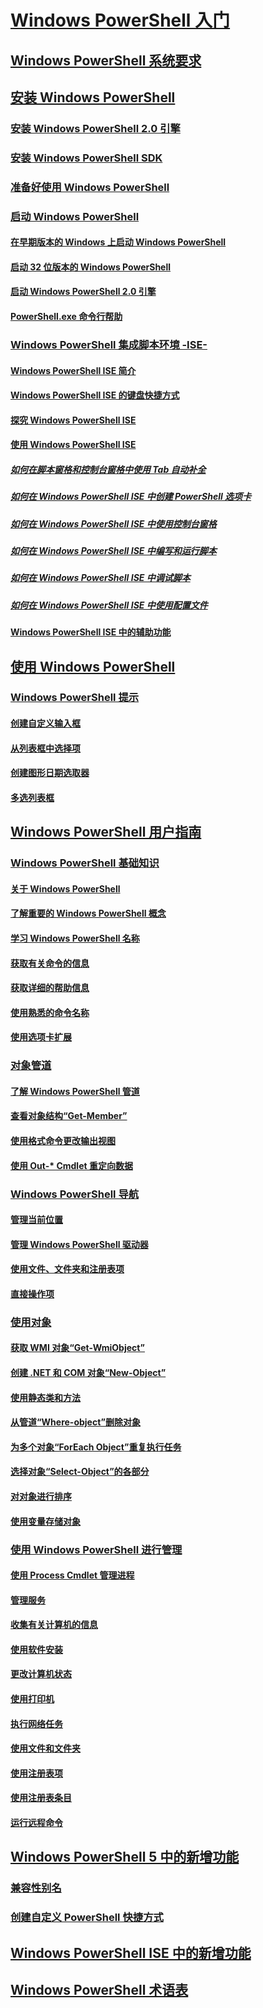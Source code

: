 # [Windows PowerShell 入门](Topic/Getting-Started-with-Windows-PowerShell.md)
## [Windows PowerShell 系统要求](Topic/Windows-PowerShell-System-Requirements.md)
## [安装 Windows PowerShell](Topic/Installing-Windows-PowerShell.md)
### [安装 Windows PowerShell 2.0 引擎](Topic/Installing-the-Windows-PowerShell-2.0-Engine.md)
### [安装 Windows PowerShell SDK](https://msdn.microsoft.com/en-us/library/ff458115.aspx)
### [准备好使用 Windows PowerShell](Topic/Getting-Ready-to-Use-Windows-PowerShell.md)
### [启动 Windows PowerShell](Topic/Starting-Windows-PowerShell.md)
#### [在早期版本的 Windows 上启动 Windows PowerShell](Topic/Starting-Windows-PowerShell-on-Earlier-Versions-of-Windows.md)
#### [启动 32 位版本的 Windows PowerShell](Topic/Starting-the-32-Bit-Version-of-Windows-PowerShell.md)
#### [启动 Windows PowerShell 2.0 引擎](Topic/Starting-the-Windows-PowerShell-2.0-Engine.md)
#### [PowerShell.exe 命令行帮助](Topic/PowerShell.exe-Command-Line-Help.md)
### [Windows PowerShell 集成脚本环境 -ISE-](Topic/Windows-PowerShell-Integrated-Scripting-Environment--ISE-.md)
#### [Windows PowerShell ISE 简介](Topic/Introducing-the-Windows-PowerShell-ISE.md)
#### [Windows PowerShell ISE 的键盘快捷方式](Topic/Keyboard-Shortcuts-for-the-Windows-PowerShell-ISE.md)
#### [探究 Windows PowerShell ISE](Topic/Exploring-the-Windows-PowerShell-ISE.md)
#### [使用 Windows PowerShell ISE](Topic/Using-the-Windows-PowerShell-ISE.md)
##### [如何在脚本窗格和控制台窗格中使用 Tab 自动补全](Topic/How-to-Use-Tab-Completion-in-the-Script-Pane-and-Console-Pane.md)
##### [如何在 Windows PowerShell ISE 中创建 PowerShell 选项卡](Topic/How-to-Create-a-PowerShell-Tab-in-Windows-PowerShell-ISE.md)
##### [如何在 Windows PowerShell ISE 中使用控制台窗格](Topic/How-to-Use-the-Console-Pane-in-the-Windows-PowerShell-ISE.md)
##### [如何在 Windows PowerShell ISE 中编写和运行脚本](Topic/How-to-Write-and-Run-Scripts-in-the-Windows-PowerShell-ISE.md)
##### [如何在 Windows PowerShell ISE 中调试脚本](Topic/How-to-Debug-Scripts-in-Windows-PowerShell-ISE.md)
##### [如何在 Windows PowerShell ISE 中使用配置文件](Topic/How-to-Use-Profiles-in-Windows-PowerShell-ISE.md)
#### [Windows PowerShell ISE 中的辅助功能](Topic/Accessibility-in-Windows-PowerShell-ISE.md)
## [使用 Windows PowerShell](Topic/Using-Windows-PowerShell.md)
### [Windows PowerShell 提示](Topic/Windows-PowerShell-Tips.md)
#### [创建自定义输入框](Topic/Creating-a-Custom-Input-Box.md)
#### [从列表框中选择项](Topic/Selecting-Items-from-a-List-Box.md)
#### [创建图形日期选取器](Topic/Creating-a-Graphical-Date-Picker.md)
#### [多选列表框](Topic/Multiple-selection-List-Boxes.md)
## [Windows PowerShell 用户指南](Topic/Windows-PowerShell-User-s-Guide.md)
### [Windows PowerShell 基础知识](Topic/Windows-PowerShell-Basics.md)
#### [关于 Windows PowerShell](Topic/About-Windows-PowerShell.md)
#### [了解重要的 Windows PowerShell 概念](Topic/Understanding-Important-Windows-PowerShell-Concepts.md)
#### [学习 Windows PowerShell 名称](Topic/Learning-Windows-PowerShell-Names.md)
#### [获取有关命令的信息](Topic/Getting-Information-About-Commands.md)
#### [获取详细的帮助信息](Topic/Getting-Detailed-Help-Information.md)
#### [使用熟悉的命令名称](Topic/Using-Familiar-Command-Names.md)
#### [使用选项卡扩展](Topic/Using-Tab-Expansion.md)
### [对象管道](Topic/Object-Pipeline.md)
#### [了解 Windows PowerShell 管道](Topic/Understanding-the-Windows-PowerShell-Pipeline.md)
#### [查看对象结构“Get-Member”](Topic/Viewing-Object-Structure--Get-Member-.md)
#### [使用格式命令更改输出视图](Topic/Using-Format-Commands-to-Change-Output-View.md)
#### [使用 Out-* Cmdlet 重定向数据](Topic/Redirecting-Data-with-Out---Cmdlets.md)
### [Windows PowerShell 导航](Topic/Windows-PowerShell-Navigation.md)
#### [管理当前位置](Topic/Managing-Current-Location.md)
#### [管理 Windows PowerShell 驱动器](Topic/Managing-Windows-PowerShell-Drives.md)
#### [使用文件、文件夹和注册表项](Topic/Working-With-Files,-Folders-and-Registry-Keys.md)
#### [直接操作项](Topic/Manipulating-Items-Directly.md)
### [使用对象](Topic/Working-with-Objects.md)
#### [获取 WMI 对象“Get-WmiObject”](Topic/Getting-WMI-Objects--Get-WmiObject-.md)
#### [创建 .NET 和 COM 对象“New-Object”](Topic/Creating-.NET-and-COM-Objects--New-Object-.md)
#### [使用静态类和方法](Topic/Using-Static-Classes-and-Methods.md)
#### [从管道“Where-object”删除对象](Topic/Removing-Objects-from-the-Pipeline--Where-Object-.md)
#### [为多个对象“ForEach Object”重复执行任务](Topic/Repeating-a-Task-for-Multiple-Objects--ForEach-Object-.md)
#### [选择对象“Select-Object”的各部分](Topic/Selecting-Parts-of-Objects--Select-Object-.md)
#### [对对象进行排序](Topic/Sorting-Objects.md)
#### [使用变量存储对象](Topic/Using-Variables-to-Store-Objects.md)
### [使用 Windows PowerShell 进行管理](Topic/Using-Windows-PowerShell-for-Administration.md)
#### [使用 Process Cmdlet 管理进程](Topic/Managing-Processes-with-Process-Cmdlets.md)
#### [管理服务](Topic/Managing-Services.md)
#### [收集有关计算机的信息](Topic/Collecting-Information-About-Computers.md)
#### [使用软件安装](Topic/Working-with-Software-Installations.md)
#### [更改计算机状态](Topic/Changing-Computer-State.md)
#### [使用打印机](Topic/Working-with-Printers.md)
#### [执行网络任务](Topic/Performing-Networking-Tasks.md)
#### [使用文件和文件夹](Topic/Working-with-Files-and-Folders.md)
#### [使用注册表项](Topic/Working-with-Registry-Keys.md)
#### [使用注册表条目](Topic/Working-with-Registry-Entries.md)
#### [运行远程命令](Topic/Running-Remote-Commands.md)
## [Windows PowerShell 5 中的新增功能](Topic/What-s-New-in-Windows-PowerShell.md)
### [兼容性别名](Topic/Appendix-1---Compatibility-Aliases.md)
### [创建自定义 PowerShell 快捷方式](Topic/Appendix-2---Creating-a-Custom-PowerShell-Shortcut.md)
## [Windows PowerShell ISE 中的新增功能](Topic/What-s-New-in-the-Windows-PowerShell-ISE.md)
## [Windows PowerShell 术语表](Topic/Windows-PowerShell-Glossary.md)


<!--HONumber=Apr16_HO1-->


